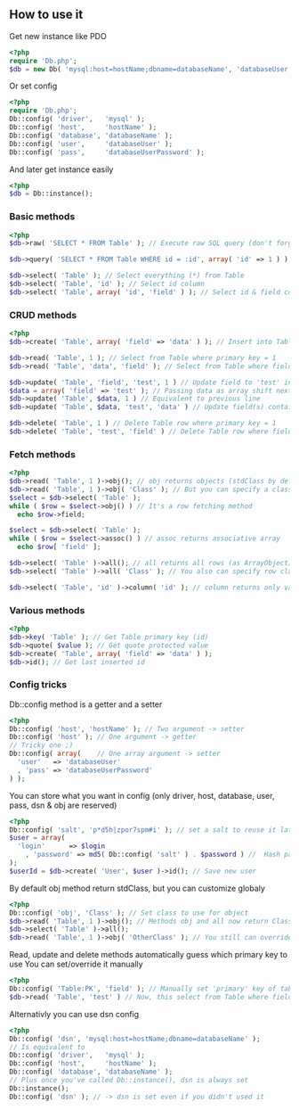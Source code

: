 ## How to use it

Get new instance like PDO
```php
<?php
require 'Db.php';
$db = new Db( 'mysql:host=hostName;dbname=databaseName', 'databaseUser'[, 'databaseUserPassword'] );
```
Or set config
```php
<?php
require 'Db.php';
Db::config( 'driver',   'mysql' );
Db::config( 'host',     'hostName' );
Db::config( 'database', 'databaseName' );
Db::config( 'user',     'databaseUser' );
Db::config( 'pass',     'databaseUserPassword' );
```
And later get instance easily
```php
<?php
$db = Db::instance();
```
### Basic methods
```php
<?php
$db->raw( 'SELECT * FROM Table' ); // Execute raw SQL query (don't forget to secure your SQL)

$db->query( 'SELECT * FROM Table WHERE id = :id', array( 'id' => 1 ) ); // Prepare and execute SQL

$db->select( 'Table' ); // Select everything (*) from Table
$db->select( 'Table', 'id' ); // Select id column
$db->select( 'Table', array( 'id', 'field' ) ); // Select id & field columns
```
### CRUD methods
```php
<?php
$db->create( 'Table', array( 'field' => 'data' ) ); // Insert into Table

$db->read( 'Table', 1 ); // Select from Table where primary key = 1
$db->read( 'Table', 'data', 'field' ); // Select from Table where field = 'data'

$db->update( 'Table', 'field', 'test', 1 ) // Update field to 'test' in Table where primary key = 1
$data = array( 'field' => 'test' ); // Passing data as array shift next arguments
$db->update( 'Table', $data, 1 ) // Equivalent to previous line
$db->update( 'Table', $data, 'test', 'data' ) // Update field(s) containing 'data' to  'test'

$db->delete( 'Table', 1 ) // Delete Table row where primary key = 1
$db->delete( 'Table', 'test', 'field' ) // Delete Table row where field = 'test'
```
### Fetch methods
```php
<?php
$db->read( 'Table', 1 )->obj(); // obj returns objects (stdClass by default)
$db->read( 'Table', 1 )->obj( 'Class' ); // But you can specify a class
$select = $db->select( 'Table' );
while ( $row = $select->obj() ) // It's a row fetching method
  echo $row->field;

$select = $db->select( 'Table' );
while ( $row = $select->assoc() ) // assoc returns associative array
  echo $row[ 'field' ];

$db->select( 'Table' )->all(); // all returns all rows (as ArrayObject)
$db->select( 'Table' )->all( 'Class' ); // You also can specify row class

$db->select( 'Table', 'id' )->column( 'id' ); // column returns only values (as an array)
```
### Various methods
```php
<?php
$db->key( 'Table' ); // Get Table primary key (id)
$db->quote( $value ); // Get quote protected value
$db->create( 'Table', array( 'field' => 'data' ) );
$db->id(); // Get last inserted id
```
### Config tricks
Db::config method is a getter and a setter
```php
<?php
Db::config( 'host', 'hostName' ); // Two argument -> setter
Db::config( 'host' ); // One argument -> getter
// Tricky one ;)
Db::config( array(    // One array argument -> setter
  'user'   => 'databaseUser'
  , 'pass' => 'databaseUserPassword'
) );
```
You can store what you want in config (only driver, host, database, user, pass, dsn & obj are reserved)
```php
<?php
Db::config( 'salt', 'p*d5h|zpor7spm#i' ); // set a salt to reuse it later
$user = array( 
  'login'      => $login
	, 'password' => md5( Db::config( 'salt' ) . $password ) //  Hash password
);
$userId = $db->create( 'User', $user )->id(); // Save new user
```
By default obj method return stdClass, but you can customize globaly
```php
<?php
Db::config( 'obj', 'Class' ); // Set class to use for object
$db->read( 'Table', 1 )->obj(); // Methods obj and all now return Class object(s)
$db->select( 'Table' )->all();
$db->read( 'Table', 1 )->obj( 'OtherClass' ); // You still can override it
```
Read, update and delete methods automatically guess which primary key to use
You can set/override it manually
```php
<?php
Db::config( 'Table:PK', 'field' ); // Manually set 'primary' key of table to field
$db->read( 'Table', 'test' ) // Now, this select from Table where field = 'test'
```
Alternativly you can use dsn config
```php
<?php
Db::config( 'dsn', 'mysql:host=hostName;dbname=databaseName' );
// Is equivalent to
Db::config( 'driver',   'mysql' );
Db::config( 'host',     'hostName' );
Db::config( 'database', 'databaseName' );
// Plus once you've called Db::instance(), dsn is always set
Db::instance();
Db::config( 'dsn' ); // -> dsn is set even if you didn't used it
```